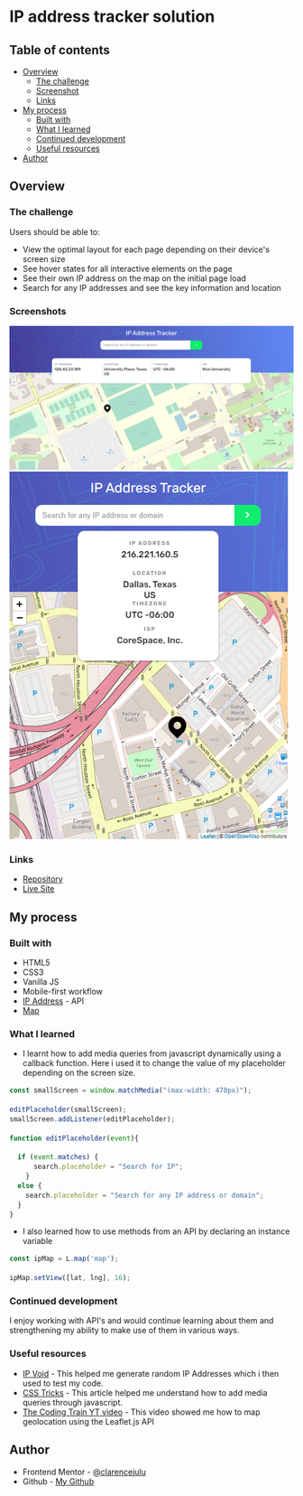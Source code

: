 # IP address tracker solution

## Table of contents

- [Overview](#overview)
  - [The challenge](#the-challenge)
  - [Screenshot](#screenshot)
  - [Links](#links)
- [My process](#my-process)
  - [Built with](#built-with)
  - [What I learned](#what-i-learned)
  - [Continued development](#continued-development)
  - [Useful resources](#useful-resources)
- [Author](#author)


## Overview

### The challenge

Users should be able to:

- View the optimal layout for each page depending on their device's screen size
- See hover states for all interactive elements on the page
- See their own IP address on the map on the initial page load
- Search for any IP addresses and see the key information and location

### Screenshots

![Desktop- design for the IP address tracker coding challenge](./design/desktop-design.jpg)
![Mobile design for the IP address tracker coding challenge](./design/mobile-design.jpg)


### Links

- [Repository](https://github.com/clarencejulu/track-ip-addy) 
- [Live Site](https://clarencejulu.github.io/track-ip-addy/)

## My process

### Built with

- HTML5
- CSS3
- Vanilla JS
- Mobile-first workflow
- [IP Address](https://geo.ipify.org/) - API
- [Map](https://leafletjs.com/) 


### What I learned

-  I learnt how to add media queries from javascript dynamically using a callback function. Here i used it to change the value of my placeholder depending on the screen size.

```js
const smallScreen = window.matchMedia("(max-width: 470px)");

editPlaceholder(smallScreen);
smallScreen.addListener(editPlaceholder);

function editPlaceholder(event){
    
  if (event.matches) { 
      search.placeholder = "Search for IP";
    } 
  else {
    search.placeholder = "Search for any IP address or domain";
  }
}
```
- I also learned how to use methods from an API by declaring an instance variable

```js
const ipMap = L.map('map');

ipMap.setView([lat, lng], 16);
```

### Continued development

I enjoy working with API's and would continue learning about them and strengthening my ability to make use of them in various ways.

### Useful resources

- [IP Void](https://www.ipvoid.com/random-ip/) - This helped me generate random IP Addresses which i then used to test my code.
- [CSS Tricks](https://css-tricks.com/working-with-javascript-media-queries/) - This article helped me understand how to add media queries through javascript.
- [The Coding Train YT video](https://youtu.be/nZaZ2dB6pow) - This video showed me how to map geolocation using the Leaflet.js API


## Author

- Frontend Mentor - [@clarencejulu](https://www.frontendmentor.io/profile/clarencejulu)
- Github - [My Github](https://github.com/clarencejulu)


